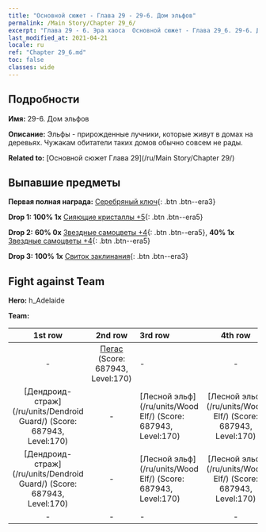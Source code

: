 ```yaml
---
title: "Основной сюжет - Глава 29 - 29-6. Дом эльфов"
permalink: /Main Story/Chapter 29_6/
excerpt: "Глава 29 - 6. Эра хаоса  Основной сюжет - Глава 29_6. 29-6. Дом эльфов"
last_modified_at: 2021-04-21
locale: ru
ref: "Chapter 29_6.md"
toc: false
classes: wide
---
```


## Подробности

 **Имя:** 29-6. Дом эльфов

 **Описание:** Эльфы - прирожденные лучники, которые живут в домах на деревьях. Чужакам обитатели таких домов обычно совсем не рады.

 **Related to:** [Основной сюжет Глава 29](/ru/Main Story/Chapter 29/)

## Выпавшие предметы

 **Первая полная награда:** [Серебряный ключ](/ru/Items/con_693/){: .btn .btn--era3}

 **Drop 1:** **100% 1x** [Сияющие кристаллы +5](/ru/Items/mat_101/){: .btn .btn--era5}

 **Drop 2:** **60% 0x** [Звездные самоцветы +4](/ru/Items/mat_93/){: .btn .btn--era5}, **40% 1x** [Звездные самоцветы +4](/ru/Items/mat_93/){: .btn .btn--era5}

 **Drop 3:** **100% 1x** [Свиток заклинания](/ru/Items/con_694/){: .btn .btn--era3}


## Fight against Team
 **Hero:** h_Adelaide

 **Team:**


  | 1st row | 2nd row | 3rd row | 4th row |
  |:----:|:----:|:----|:----:|
  | - | [Пегас](/ru/units/Pegasus/) (Score: 687943, Level:170)  | - | - |
  | [Дендроид-страж](/ru/units/Dendroid Guard/) (Score: 687943, Level:170)  | - | [Лесной эльф](/ru/units/Wood Elf/) (Score: 687943, Level:170)  | [Лесной эльф](/ru/units/Wood Elf/) (Score: 687943, Level:170)  |
  | [Дендроид-страж](/ru/units/Dendroid Guard/) (Score: 687943, Level:170)  | - | [Лесной эльф](/ru/units/Wood Elf/) (Score: 687943, Level:170)  | [Лесной эльф](/ru/units/Wood Elf/) (Score: 687943, Level:170)  |
  | - | - | - | - |


